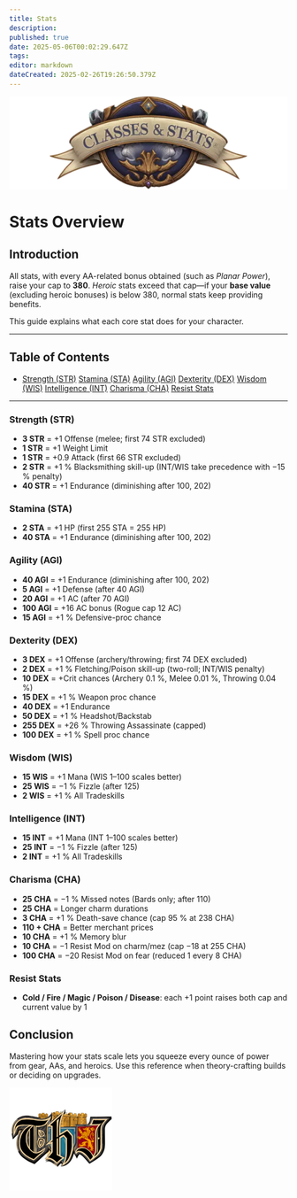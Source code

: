 ```yaml
---
title: Stats
description: 
published: true
date: 2025-05-06T00:02:29.647Z
tags: 
editor: markdown
dateCreated: 2025-02-26T19:26:50.379Z
---
```


<div class="page-wrapper">

  <!-- ────────── Header Card ────────── -->
  <div class="heroic-header-card">
    <img src="/classes-and-abilities/statsandclasses.webp"
         alt="Stats and Classes Banner"
         class="heroic-banner">
    <h1>Stats Overview</h1>
  </div>

  <!-- ────────── Intro ────────── -->
  <section class="stat-section">
    <h2>Introduction</h2>
    <p>All stats, with every AA-related bonus obtained (such as <em>Planar Power</em>), raise your cap to <strong>380</strong>. <em>Heroic</em> stats exceed that cap—if your <strong>base value</strong> (excluding heroic bonuses) is below 380, normal stats keep providing benefits.</p>
    <p>This guide explains what each core stat does for your character.</p>
  </section>

  <hr>

  <!-- ────────── TOC ────────── -->
  <section class="stat-section">
    <h2>Table of Contents</h2>
    <ul class="toc">
      <li><a href="#strength">Strength (STR)</a>
      <a href="#stamina">Stamina (STA)</a>
      <a href="#agility">Agility (AGI)</a>
      <a href="#dexterity">Dexterity (DEX)</a>
      <a href="#wisdom">Wisdom (WIS)</a>
      <a href="#intelligence">Intelligence (INT)</a>
      <a href="#charisma">Charisma (CHA)</a>
      <a href="#resist">Resist Stats</a></li>
    </ul>
  </section>

  <hr>

  <!-- ────────── Stat Blocks ────────── -->
  <section class="stat-block" id="strength">
    <h3>Strength (STR)</h3>
    <ul>
      <li><strong>3 STR</strong> = +1 Offense (melee; first 74 STR excluded)</li>
      <li><strong>1 STR</strong> = +1 Weight Limit</li>
      <li><strong>1 STR</strong> = +0.9 Attack (first 66 STR excluded)</li>
      <li><strong>2 STR</strong> = +1 % Blacksmithing skill-up (INT/WIS take precedence with −15 % penalty)</li>
      <li><strong>40 STR</strong> = +1 Endurance (diminishing after 100, 202)</li>
    </ul>
  </section>

  <section class="stat-block" id="stamina">
    <h3>Stamina (STA)</h3>
    <ul>
      <li><strong>2 STA</strong> = +1 HP (first 255 STA = 255 HP)</li>
      <li><strong>40 STA</strong> = +1 Endurance (diminishing after 100, 202)</li>
    </ul>
  </section>

  <section class="stat-block" id="agility">
    <h3>Agility (AGI)</h3>
    <ul>
      <li><strong>40 AGI</strong> = +1 Endurance (diminishing after 100, 202)</li>
      <li><strong>5 AGI</strong> = +1 Defense (after 40 AGI)</li>
      <li><strong>20 AGI</strong> = +1 AC (after 70 AGI)</li>
      <li><strong>100 AGI</strong> = +16 AC bonus (Rogue cap 12 AC)</li>
      <li><strong>15 AGI</strong> = +1 % Defensive-proc chance</li>
    </ul>
  </section>

  <section class="stat-block" id="dexterity">
    <h3>Dexterity (DEX)</h3>
    <ul>
      <li><strong>3 DEX</strong> = +1 Offense (archery/throwing; first 74 DEX excluded)</li>
      <li><strong>2 DEX</strong> = +1 % Fletching/Poison skill-up (two-roll; INT/WIS penalty)</li>
      <li><strong>10 DEX</strong> = +Crit chances (Archery 0.1 %, Melee 0.01 %, Throwing 0.04 %)</li>
      <li><strong>15 DEX</strong> = +1 % Weapon proc chance</li>
      <li><strong>40 DEX</strong> = +1 Endurance</li>
      <li><strong>50 DEX</strong> = +1 % Headshot/Backstab</li>
      <li><strong>255 DEX</strong> = +26 % Throwing Assassinate (capped)</li>
      <li><strong>100 DEX</strong> = +1 % Spell proc chance</li>
    </ul>
  </section>

  <section class="stat-block" id="wisdom">
    <h3>Wisdom (WIS)</h3>
    <ul>
      <li><strong>15 WIS</strong> = +1 Mana (WIS 1–100 scales better)</li>
      <li><strong>25 WIS</strong> = −1 % Fizzle (after 125)</li>
      <li><strong>2 WIS</strong> = +1 % All Tradeskills</li>
    </ul>
  </section>

  <section class="stat-block" id="intelligence">
    <h3>Intelligence (INT)</h3>
    <ul>
      <li><strong>15 INT</strong> = +1 Mana (INT 1–100 scales better)</li>
      <li><strong>25 INT</strong> = −1 % Fizzle (after 125)</li>
      <li><strong>2 INT</strong> = +1 % All Tradeskills</li>
    </ul>
  </section>

  <section class="stat-block" id="charisma">
    <h3>Charisma (CHA)</h3>
    <ul>
      <li><strong>25 CHA</strong> = −1 % Missed notes (Bards only; after 110)</li>
      <li><strong>25 CHA</strong> = Longer charm durations</li>
      <li><strong>3 CHA</strong> = +1 % Death-save chance (cap 95 % at 238 CHA)</li>
      <li><strong>110 + CHA</strong> = Better merchant prices</li>
      <li><strong>10 CHA</strong> = +1 % Memory blur</li>
      <li><strong>10 CHA</strong> = −1 Resist Mod on charm/mez (cap −18 at 255 CHA)</li>
      <li><strong>100 CHA</strong> = −20 Resist Mod on fear (reduced 1 every 8 CHA)</li>
    </ul>
  </section>

  <section class="stat-block" id="resist">
    <h3>Resist Stats</h3>
    <ul>
      <li><strong>Cold / Fire / Magic / Poison / Disease</strong>: each +1 point raises both cap and current value by 1</li>
    </ul>
  </section>

  <!-- ────────── Outro ────────── -->
  <section class="stat-section">
    <h2>Conclusion</h2>
    <p>Mastering how your stats scale lets you squeeze every ounce of power from gear, AAs, and heroics. Use this reference when theory-crafting builds or deciding on upgrades.</p>
  </section>

  <img src="/pagebreak6.webp" alt="Page Break" class="align-center">

</div>
